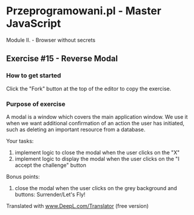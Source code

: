# Przeprogramowani.pl - Master JavaScript

Module II. - Browser without secrets

## Exercise #15 - Reverse Modal

### How to get started

Click the "Fork" button at the top of the editor to copy the exercise.

### Purpose of exercise

A modal is a window which covers the main application window. We use it when we want additional confirmation of an action the user has initiated, such as deleting an important resource from a database.

Your tasks:

1. implement logic to close the modal when the user clicks on the "X"
2. implement logic to display the modal when the user clicks on the "I accept the challenge" button

Bonus points:

1. close the modal when the user clicks on the grey background and buttons: Surrender/Let's Fly!

Translated with www.DeepL.com/Translator (free version)
